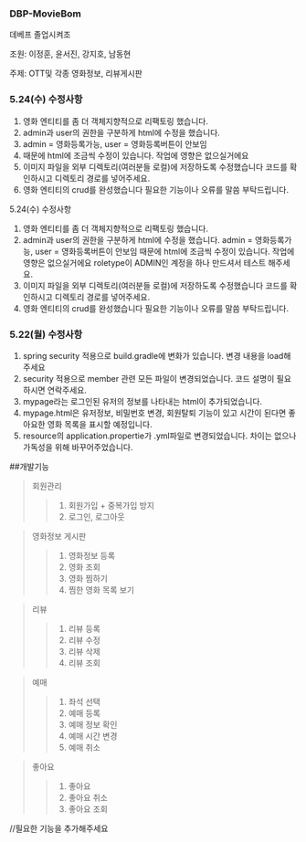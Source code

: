 ### DBP-MovieBom
데베프 졸업시켜조

조원: 이정훈, 윤서진, 강지호, 남동현

주제: OTT및 각종 영화정보, 리뷰게시판
### 5.24(수) 수정사항 ###
1. 영화 엔티티를 좀 더 객체지향적으로 리팩토링 했습니다.
2. admin과 user의 권한을 구분하게 html에 수정을 했습니다. 
3. admin = 영화등록가능, user = 영화등록버튼이 안보임 
4. 때문에 html에 조금씩 수정이 있습니다. 작업에 영향은 없으실거에요
5. 이미지 파일을 외부 디렉토리(여러분들 로컬)에 저장하도록 수정했습니다 
   코드를 확인하시고 디렉토리 경로를 넣어주세요. 
6. 영화 엔티티의 crud를 완성했습니다 필요한 기능이나 오류를 말씀 부탁드립니다.

5.24(수) 수정사항
1. 영화 엔티티를 좀 더 객체지향적으로 리팩토링 했습니다.
2. admin과 user의 권한을 구분하게 html에 수정을 했습니다.
   admin = 영화등록가능, user = 영화등록버튼이 안보임 
   때문에 html에 조금씩 수정이 있습니다. 작업에 영향은 없으실거에요
   roletype이 ADMIN인 계정을 하나 만드셔서 테스트 해주세요.
3. 이미지 파일을 외부 디렉토리(여러분들 로컬)에 저장하도록 수정했습니다 코드를 확인하시고 디렉토리 경로를 넣어주세요.
4. 영화 엔티티의 crud를 완성했습니다 필요한 기능이나 오류를 말씀 부탁드립니다.

### 5.22(월) 수정사항 ###
1. spring security 적용으로 build.gradle에 변화가 있습니다. 변경 내용을 load해주세요
2. security 적용으로 member 관련 모든 파일이 변경되었습니다. 코드 설명이 필요하시면 연락주세요.
3. mypage라는 로그인된 유저의 정보를 나타내는 html이 추가되었습니다. 
4. mypage.html은 유저정보, 비밀번호 변경, 회원탈퇴 기능이 있고 시간이 된다면 좋아요한 영화 목록을 표시할 예정입니다.
5. resource의 application.propertie가 .yml파일로 변경되었습니다. 차이는 없으나 가독성을 위해 바꾸어주었습니다.


##개발기능
> 회원관리
>>1. 회원가입 + 중복가입 방지
>>2. 로그인, 로그아웃

> 영화정보 게시판
>>1. 영화정보 등록
>>2. 영화 조회
>>3. 영화 찜하기
>>4. 찜한 영화 목록 보기

> 리뷰
>>1. 리뷰 등록
>>2. 리뷰 수정
>>3. 리뷰 삭제
>>4. 리뷰 조회

> 예매
>>1. 좌석 선택
>>2. 예매 등록
>>3. 예매 정보 확인
>>4. 예매 시간 변경
>>5. 예매 취소

> 좋아요
>>1. 좋아요 
>>2. 좋아요 취소
>>3. 좋아요 조회

//필요한 기능을 추가해주세요
